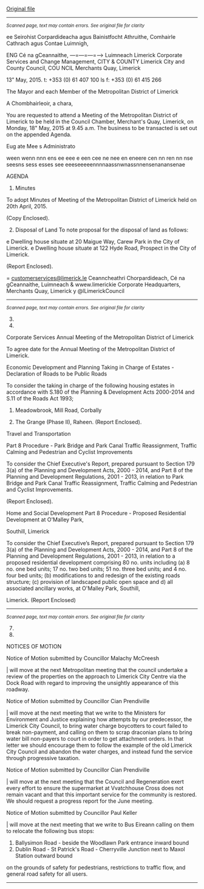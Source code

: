 [Original file](https://www.limerick.ie/sites/default/files/media/documents/2017-07/agenda_18th_may_2015.pdf)

---
*<small>Scanned page, text may contain errors. See original file for clarity</small>*  

ee Seirohist Corpardideacha agus Bainistfocht Athruithe,
Comhairle Cathrach agus Contae Luimnigh,

ENG Cé na gCeannaithe,
—=—=—=—> Luimneach
Limerick Corporate Services and Change Management,
CITY & COUNTY Limerick City and County Council,
COU NCIL Merchants Quay,
Limerick

13” May, 2015. t: +353 (0) 61 407 100
ls f: +353 (0) 61 415 266

The Mayor and each Member of the Metropolitan District of
Limerick

A Chombhairleoir, a chara,

You are requested to attend a Meeting of the Metropolitan District of Limerick to be held
in the Council Chamber, Merchant's Quay, Limerick, on Monday, 18" May, 2015 at
9.45 a.m. The business to be transacted is set out on the appended Agenda.

Eug ate
Mee s Administrato

ween wenn nnn ens ee eee e een cee ne nee en eneere cen nn ren nn nse seesns sess esses see eeeseeeeennnnaassnwnassnnensenanansenae

AGENDA

1. Minutes

To adopt Minutes of Meeting of the Metropolitan District of Limerick held on 20th
April, 2015.

(Copy Enclosed).

2. Disposal of Land
To note proposal for the disposal of land as follows:

e Dwelling house situate at 20 Maigue Way, Carew Park in the City of Limerick.
e Dwelling house situate at 122 Hyde Road, Prospect in the City of Limerick.

(Report Enclosed).

= customerservices@limerick.le
Ceanncheathri Chorpardideach, Cé na gCeannaithe, Luimneach & wwew.limerickie
Corporate Headquarters, Merchants Quay, Limerick y @lLimerickCouncil


---
*<small>Scanned page, text may contain errors. See original file for clarity</small>*  

3.

4.

Corporate Services
Annual Meeting of the Metropolitan District of Limerick

To agree date for the Annual Meeting of the Metropolitan District of Limerick.

Economic Development and Planning
Taking in Charge of Estates - Declaration of Roads to be Public Roads

To consider the taking in charge of the following housing estates in accordance
with S.180 of the Planning & Development Acts 2000-2014 and S.11 of the
Roads Act 1993;

1. Meadowbrook, Mill Road, Corbally

2. The Grange (Phase II), Raheen.
(Report Enclosed).

Travel and Transportation

Part 8 Procedure - Park Bridge and Park Canal Traffic Reassignment, Traffic
Calming and Pedestrian and Cyclist Improvements

To consider the Chief Executive's Report, prepared pursuant to Section 179 3(a)
of the Planning and Development Acts, 2000 - 2014, and Part 8 of the Planning
and Development Regulations, 2001 - 2013, in relation to Park Bridge and Park
Canal Traffic Reassignment, Traffic Calming and Pedestrian and Cyclist
Improvements.

(Report Enclosed).

Home and Social Development
Part 8 Procedure - Proposed Residential Development at O'Malley Park,

Southill, Limerick

To consider the Chief Executive’s Report, prepared pursuant to Section 179 3(a)
of the Planning and Development Acts, 2000 - 2014, and Part 8 of the Planning
and Development Regulations, 2001 - 2013, in relation to a proposed residential
development comprising 80 no. units including (a) 8 no. one bed units; 17 no. two
bed units; 51 no. three bed units; and 4 no. four bed units; (b) modifications to
and redesign of the existing roads structure; (c) provision of landscaped public
open space and d) all associated ancillary works, at O'Malley Park, Southill,

Limerick.
(Report Enclosed)


---
*<small>Scanned page, text may contain errors. See original file for clarity</small>*  

7.

10.

NOTICES OF MOTION

Notice of Motion submitted by Councillor Malachy McCreesh

| will move at the next Metropolitan meeting that the council undertake a review of
the properties on the approach to Limerick City Centre via the Dock Road with
regard to improving the unsightly appearance of this roadway.

Notice of Motion submitted by Councillor Cian Prendiville

| will move at the next meeting that we write to the Ministers for Environment and
Justice explaining how attempts by our predecessor, the Limerick City Council, to
bring water charge boycotters to court failed to break non-payment, and calling on
them to scrap draconian plans to bring water bill non-payers to court in order to
get attachment orders. In that letter we should encourage them to follow the
example of the old Limerick City Council and abandon the water charges, and
instead fund the service through progressive taxation.

Notice of Motion submitted by Councillor Cian Prendiville

| will move at the next meeting that the Council and Regeneration exert every
effort to ensure the supermarket at Vvatchhouse Cross does not remain
vacant and that this important service for the community is restored. We should
request a progress report for the June meeting.

Notice of Motion submitted by Councillor Paul Keller

| will move at the next meeting that we write to Bus Eireann calling on them to
relocate the following bus stops:

1) Ballysimon Road - beside the Woodlawn Park entrance inward bound
2) Dublin Road - St Patrick's Road - Cherryville Junction next to Maxol
Station outward bound

on the grounds of safety for pedestrians, restrictions to traffic flow, and general
road safety for all users.


---
